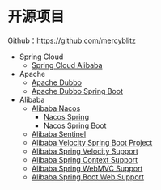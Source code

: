 # 开源项目



Github：https://github.com/mercyblitz



- Spring Cloud
  - [Spring Cloud Alibaba](https://github.com/spring-cloud-incubator/spring-cloud-alibaba)
- Apache
  - [Apache Dubbo](https://github.com/apache/incubator-dubbo)
  - [Apache Dubbo Spring Boot](https://github.com/apache/incubator-dubbo-spring-boot-project) 
- Alibaba
  - [Alibaba Nacos](https://github.com/alibaba/nacos)
    - [Nacos Spring](https://github.com/nacos-group/nacos-spring-project)
    - [Nacos Spring Boot](https://github.com/nacos-group/nacos-spring-boot-project)
  - [Alibaba Sentinel](https://github.com/alibaba/Sentinel)
  - [Alibaba Velocity Spring Boot Project](https://github.com/alibaba/velocity-spring-boot-project)
  - [Alibaba Spring Velocity Support](https://github.com/alibaba/spring-velocity-support/)
  - [Alibaba Spring Context Support](https://github.com/alibaba/spring-context-support)
  - [Alibaba Spring WebMVC Support](https://github.com/alibaba/spring-webmvc-support)
  - [Alibaba Spring Boot Web Support](https://github.com/alibaba/spring-boot-web-support)

